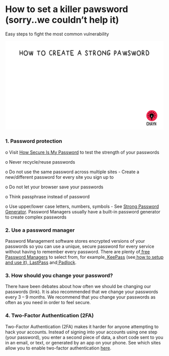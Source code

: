 # How to set a killer pawsword \(sorry..we couldn’t help it\)
Easy steps to fight the most common vulnerability

![](/assets/Pawsword.gif)

### 1. Password protection

o Visit [How Secure Is My Password](https://www.google.com/url?q=https://howsecureismypassword.net/&sa=D&ust=1478912695253000&usg=AFQjCNG6h_l21RRRJ87_PpD9xd97iskszQ) to test the strength of your passwords

o Never recycle\/reuse passwords

o Do not use the same password across multiple sites - Create a new\/different password for every site you sign up to

o Do not let your browser save your passwords

o Think passphrase instead of password

o Use upper\/lower case letters, numbers, symbols - See [Strong Password Generator](https://www.google.com/url?q=https://strongpasswordgenerator.com/&sa=D&ust=1478912695255000&usg=AFQjCNF4CGIYTghgZsbUBy31lDmtVH1zaQ). Password Managers usually have a built-in password generator to create complex passwords

### 2. Use a password manager

Password Management software stores encrypted versions of your passwords so you can use a unique, secure password for every service without having to remember every password. There are plenty of[ free Password Managers](https://www.google.com/url?q=http://thehackernews.com/2016/07/best-password-manager.html&sa=D&ust=1478912695257000&usg=AFQjCNEzwQHbdkm7Zk1WwJXOwY3cX7chRA) to select from, for example,[ KeePass](https://www.google.com/url?q=http://keepass.info/&sa=D&ust=1478912695258000&usg=AFQjCNF3wJ_kEFawPfCzLq3-pjZp9myKcQ) \(see[ how to setup and use it](https://www.google.com/url?q=https://www.youtube.com/watch?v%3DGyuVLIbmI5U&sa=D&ust=1478912695259000&usg=AFQjCNGSounfixuUqFIACtrszVyjFp337A)\),[ ](https://www.google.com/url?q=https://lastpass.com/how-it-works/&sa=D&ust=1478912695260000&usg=AFQjCNGW0ar5yPa2BqW8NIXLB7TPMgqjdQ)[LastPass](https://www.google.com/url?q=https://lastpass.com/how-it-works/&sa=D&ust=1478912695261000&usg=AFQjCNEijMOHRYcxds9WlmEzx4DNqBbsLQ) and[ ](https://www.google.com/url?q=https://padlock.io/&sa=D&ust=1478912695261000&usg=AFQjCNFxcGt2REBcOh1SPvgosGgK2q0-yA)[Padlock](https://www.google.com/url?q=https://padlock.io/&sa=D&ust=1478912695262000&usg=AFQjCNEDyRYzAGRPt4r8i_iH5YFDAwjBdA).

### 3. How should you change your password?

There have been debates about how often we should be changing our passwords \(link\). It is also recommended that we change your passwords every 3 – 9 months. We recommend that you change your passwords as often as you need in order to feel secure.

### 4. Two-Factor Authentication \(2FA\)

Two-Factor Authentication \(2FA\) makes it harder for anyone attempting to hack your accounts. Instead of signing into your accounts using one step \(your password\), you enter a second piece of data, a short code sent to you in an email, or text, or generated by an app on your phone. See which sites allow you to enable two-factor authentication [here](https://www.google.com/url?q=http://twofactorauth.org/&sa=D&ust=1478912695265000&usg=AFQjCNEq8DdKSELZN1Y-M1W1eNR0i_2Amg).

